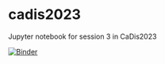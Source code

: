 # cadis2023
Jupyter notebook for session 3 in CaDis2023

[![Binder](https://mybinder.org/badge_logo.svg)](https://mybinder.org/v2/gh/smonterohdz/cadis2023/main)
